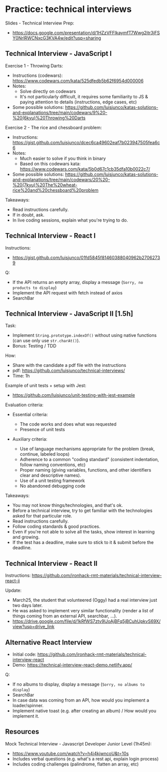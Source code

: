 

# Practice: technical interviews


Slides - Technical Interview Prep:
- https://docs.google.com/presentation/d/1HZzVFFIkaymfT7Wwg2itr3jFSY0NrlRWCNxcG3KVA4w/edit?usp=sharing




## Technical Interview - JavaScript I


Exercise 1 - Throwing Darts:
- Instructions (codewars): https://www.codewars.com/kata/525dfedb5b62f6954d000006
- Notes:
    - Solve directly on codewars
    - It's not particularly difficult, it requires some familiarity to JS & paying attention to details (instructions, edge cases, etc)
- Some possible solutions: https://github.com/luisjunco/katas-solutions-and-explanations/tree/main/codewars/9%20-%20(6kyu)%20Throwing%20Darts



Exercise 2 - The rice and chessboard problem:
- Instructions: https://gist.github.com/luisjunco/dcec6ca49602eaf7b023947505fea6c6
- Notes: 
    - Much easier to solve if you think in binary
    - Based on this codewars kata: https://www.codewars.com/kata/5b0d67c1cb35dfa10b0022c7/
- Some possible solutions: https://github.com/luisjunco/katas-solutions-and-explanations/tree/main/codewars/20%20-%20(7kyu)%20The%20wheat-rice%20and%20chessboard%20problem



Takeaways:
- Read instructions carefully.
- If in doubt, ask.
- In live coding sessions, explain what you're trying to do.



## Technical Interview - React I


Instructions: 
- https://gist.github.com/luisjunco/01fd5845f81460388040962b27062739

Q:
- If the API returns an empty array, display a message (`Sorry, no products to display`)
- Implement the API request with fetch instead of axios
- SearchBar





## Technical Interview - JavaScript II [1.5h]

<!-- 

@LT:
- 1 day in advance, send a formal invitation to the candidate. 
- In the invitation, mention that we use TDD.

---

Technical Interview Invitation – [Company Name]

Hi [CANDIDATE_NAME],

We'd love to invite you for a technical coding interview with [COMPANY_NAME].

Our team works extensively with JavaScript, React, and Express. For unit testing, we use Jest.

This session will focus on assessing your coding skills and problem-solving abilities.
It is expected to last about an hour.

Do you have availability for [DAY_OF_THE_WEEK] at 9am ?

Best,
[YOUR_NAME], 
[YOUR_ROLE],


-->


Task:
- Implement `String.prototype.indexOf()` without using native functions (can use only use `str.charAt()`).
- Bonus: Testing / TDD

How:
- Share with the candidate a pdf file with the instructions
- pdf: https://github.com/luisjunco/technical-interviews/
- Time: 1h


Example of unit tests + setup with Jest:
- https://github.com/luisjunco/unit-testing-with-jest-example


Evaluation criteria:

- Essential criteria:
    - The code works and does what was requested
    - Presence of unit tests

- Auxiliary criteria:
    - Use of language mechanisms appropriate for the problem (break, continue, labeled loops)
    - Adherence to a common "coding standard" (consistent indentation, follow naming conventions, etc)
    - Proper naming (giving variables, functions, and other identifiers clear and descriptive names).
    - Use of a unit testing framework
    - No abandoned debugging code


Takeaways:
- You may not know things/technologies, and that's ok.
- Before a technical interview, try to get familiar with the technologies asked for that particular role.
- Read instructions carefully.
- Follow coding standards & good practices.
- Even if you're not able to solve all the tasks, show interest in learning and growing.
- If the test has a deadline, make sure to stick to it & submit before the deadline.




## Technical Interview - React II

<!--

@LT: 
- Explain that exercise is more like a take home, longer assignment.
- If done in class, start by displaying a list of books + focus on the core functionality

-->

Instructions: https://github.com/ironhack-rmt-materials/technical-interview-react-ii


Update:
- March25, the student that volunteered (Oggy) had a real interview just two days later.
- He was asked to implement very similar functionality (render a list of things coming from an external API, searchbar, ...).
- https://drive.google.com/file/d/1kRfWS7ztv9lJoAjBFq5jBCuhUpkvS69X/view?usp=drive_link




## Alternative React Interview

- Initial code: https://github.com/ironhack-rmt-materials/technical-interview-react
- Demo: https://technical-interview-react-demo.netlify.app/

Q:
- If no albums to display, display a message (`Sorry, no albums to display`)
- SearchBar
- In case data was coming from an API, how would you implement a loader/spinner.
- Implement native toast (e.g. after creating an album) / How would you implement it.


## Resources

Mock Technical Interview - Javascript Developer Junior Level (1h45m):
- https://www.youtube.com/watch?v=h4i4kjwncoU&t=10s
- Includes verbal questions (e.g. what's a rest api, explain login process)
- Includes coding challenges (palindrome, flatten an array, etc)
